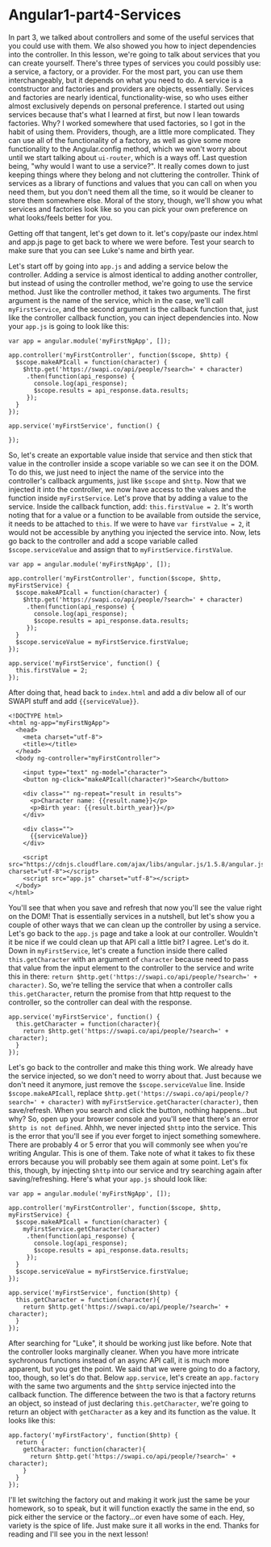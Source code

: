 # Angular1-part4-Services

In part 3, we talked about controllers and some of the useful services that you could use with them. We also showed you how to inject dependencies into the controller. In this lesson, we're going to talk about services that you can create yourself. There's three types of services you could possibly use: a service, a factory, or a provider. For the most part, you can use them interchangeably, but it depends on what you need to do. A service is a contstructor and factories and providers are objects, essentially. Services and factories are nearly identical, functionality-wise, so who uses either almost exclusively depends on personal preference. I started out using services because that's what I learned at first, but now I lean towards factories. Why? I worked somewhere that used factories, so I got in the habit of using them. Providers, though, are a little more complicated. They can use all of the functionality of a factory, as well as give some more functionality to the Angular.config method, which we won't worry about until we start talking about `ui-router`, which is a ways off. Last question being, "why would I want to use a service?". It really comes down to just keeping things where they belong and not cluttering the controller. Think of services as a library of functions and values that you can call on when you need them, but you don't need them all the time, so it would be cleaner to store them somewhere else. Moral of the story, though, we'll show you what services and factories look like so you can pick your own preference on what looks/feels better for you.

Getting off that tangent, let's get down to it. let's copy/paste our index.html and app.js page to get back to where we were before. Test your search to make sure that you can see Luke's name and birth year. 

Let's start off by going into `app.js` and adding a service below the controller. Adding a service is almost identical to adding another controller, but instead of using the controller method, we're going to use the service method. Just like the controller method, it takes two arguments. The first argument is the name of the service, which in the case, we'll call `myFirstService`, and the second argument is the callback function that, just like the controller callback function, you can inject dependencies into. Now your `app.js` is going to look like this: 

```text
var app = angular.module('myFirstNgApp', []);

app.controller('myFirstController', function($scope, $http) {
  $scope.makeAPIcall = function(character) {
    $http.get('https://swapi.co/api/people/?search=' + character)
     .then(function(api_response) {
       console.log(api_response);
       $scope.results = api_response.data.results;
     });
  }
});

app.service('myFirstService', function() {
  
});
```

So, let's create an exportable value inside that service and then stick that value in the controller inside a scope variable so we can see it on the DOM. To do this, we just need to inject the name of the service into the controller's callback arguments, just like `$scope` and `$http`. Now that we injected it into the controller, we now have access to the values and the function inside `myFirstService`. Let's prove that by adding a value to the service. Inside the callback function, add: `this.firstValue = 2`. It's worth noting that for a value or a function to be available from outside the service, it needs to be attached to `this`. If we were to have `var firstValue = 2`, it would not be accessible by anything you injected the service into. Now, lets go back to the controller and add a scope variable called `$scope.serviceValue` and assign that to `myFirstService.firstValue`.

```text
var app = angular.module('myFirstNgApp', []);

app.controller('myFirstController', function($scope, $http, myFirstService) {
  $scope.makeAPIcall = function(character) {
    $http.get('https://swapi.co/api/people/?search=' + character)
     .then(function(api_response) {
       console.log(api_response);
       $scope.results = api_response.data.results;
     });
  }
  $scope.serviceValue = myFirstService.firstValue;
});

app.service('myFirstService', function() {
  this.firstValue = 2;
});
``` 
 After doing that, head back to `index.html` and add a div below all of our SWAPI stuff and add `{{serviceValue}}`.
```text
<!DOCTYPE html>
<html ng-app="myFirstNgApp">
  <head>
    <meta charset="utf-8">
    <title></title>
  </head>
  <body ng-controller="myFirstController">

    <input type="text" ng-model="character">
    <button ng-click="makeAPIcall(character)">Search</button>

    <div class="" ng-repeat="result in results">
      <p>Character name: {{result.name}}</p>
      <p>Birth year: {{result.birth_year}}</p>
    </div>

    <div class="">
      {{serviceValue}}
    </div>

    <script src="https://cdnjs.cloudflare.com/ajax/libs/angular.js/1.5.8/angular.js" charset="utf-8"></script>
    <script src="app.js" charset="utf-8"></script>
  </body>
</html>
```
You'll see that when you save and refresh that now you'll see the value right on the DOM! That is essentially services in a nutshell, but let's show you a couple of other ways that we can clean up the controller by using a service. Let's go back to the `app.js` page and take a look at our controller. Wouldn't it be nice if we could clean up that API call a little bit? I agree. Let's do it. Down in `myFirstService`, let's create a function inside there called `this.getCharacter` with an argument of `character` because need to pass that value from the input element to the controller to the service and write this in there: `return $http.get('https://swapi.co/api/people/?search=' + character)`. So, we're telling the service that when a controller calls `this.getCharacter`, return the promise from that http request to the controller, so the controller can deal with the response. 

```text
app.service('myFirstService', function() {
  this.getCharacter = function(character){
    return $http.get('https://swapi.co/api/people/?search=' + character);
  }
});
```
Let's go back to the controller and make this thing work. We already have the service injected, so we don't need to worry about that. Just because we don't need it anymore, just remove the `$scope.serviceValue` line. Inside `$scope.makeAPIcall`, replace `$http.get('https://swapi.co/api/people/?search=' + character)` with `myFirstService.getCharacter(character)`, then save/refresh. When you search and click the button, nothing happens...but why? So, open up your browser console and you'll see that there's an error `$http is not defined`. Ahhh, we never injected `$http` into the service. This is the error that you'll see if you ever forget to inject something somewhere. There are probably 4 or 5 error that you will commonly see when you're writing Angular. This is one of them. Take note of what it takes to fix these errors because you will probably see them again at some point. Let's fix this, though, by injecting `$http` into our service and try searching again after saving/refreshing. Here's what your `app.js` should look like:
```text
var app = angular.module('myFirstNgApp', []);

app.controller('myFirstController', function($scope, $http, myFirstService) {
  $scope.makeAPIcall = function(character) {
    myFirstService.getCharacter(character)
     .then(function(api_response) {
       console.log(api_response);
       $scope.results = api_response.data.results;
     });
  }
  $scope.serviceValue = myFirstService.firstValue;
});

app.service('myFirstService', function($http) {
  this.getCharacter = function(character){
    return $http.get('https://swapi.co/api/people/?search=' + character);
  }
});
```
After searching for "Luke", it should be working just like before. Note that the controller looks marginally cleaner. When you have more intricate sychronous functions instead of an async API call, it is much more apparent, but you get the point. We said that we were going to do a factory, too, though, so let's do that. Below `app.service`, let's create an `app.factory` with the same two arguments and the `$http` service injected into the callback function. The difference between the two is that a factory returns an object, so instead of just declaring `this.getCharacter`, we're going to return an object with `getCharacter` as a key and its function as the value. It looks like this: 

```text
app.factory('myFirstFactory', function($http) {
  return {
    getCharacter: function(character){
      return $http.get('https://swapi.co/api/people/?search=' + character);
    }
  }
});
```

I'll let switching the factory out and making it work just the same be your homework, so to speak, but it will function exactly the same in the end, so pick either the service or the factory...or even have some of each. Hey, variety is the spice of life. Just make sure it all works in the end. Thanks for reading and I'll see you in the next lesson!
